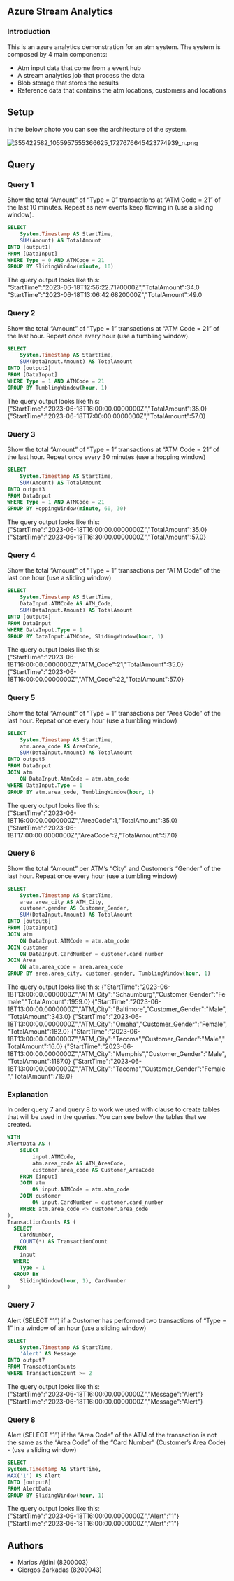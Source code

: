 ## Azure Stream Analytics

### Introduction

This is an azure analytics demonstration for an atm system. The system is composed by 4 main components:
* Atm input data that come from a event hub
* A stream analytics job that process the data
* Blob storage that stores the results
* Reference data that contains the atm locations, customers and locations

## Setup

In the below photo you can see the architecture of the system.

![355422582_1055957555366625_1727676645423774939_n.png](355422582_1055957555366625_1727676645423774939_n.png)


## Query

### Query 1

Show the total “Amount” of “Type = 0” transactions at “ATM Code = 21” of the last 10 minutes. Repeat as new events
keep flowing in (use a sliding window).

```sql
SELECT
    System.Timestamp AS StartTime,
    SUM(Amount) AS TotalAmount
INTO [output1]
FROM [DataInput] 
WHERE Type = 0 AND ATMCode = 21
GROUP BY SlidingWindow(minute, 10)
```
The query output looks like this:
<br>"StartTime":"2023-06-18T12:56:22.7170000Z","TotalAmount":34.0</br>
"StartTime":"2023-06-18T13:06:42.6820000Z","TotalAmount":49.0

### Query 2
Show the total “Amount” of “Type = 1” transactions at “ATM Code = 21” of the last hour. Repeat once every hour
(use a tumbling window).

```sql
SELECT
    System.Timestamp AS StartTime,
    SUM(DataInput.Amount) AS TotalAmount
INTO [output2]
FROM [DataInput]
WHERE Type = 1 AND ATMCode = 21
GROUP BY TumblingWindow(hour, 1) 
```
The query output looks like this:
<br>{"StartTime":"2023-06-18T16:00:00.0000000Z","TotalAmount":35.0}</br>
{"StartTime":"2023-06-18T17:00:00.0000000Z","TotalAmount":57.0}

### Query 3
Show the total “Amount” of “Type = 1” transactions at “ATM Code = 21” of the last hour. Repeat once every 30 minutes
(use a hopping window)
    
```sql
SELECT
    System.Timestamp AS StartTime,
    SUM(Amount) AS TotalAmount
INTO output3
FROM DataInput
WHERE Type = 1 AND ATMCode = 21
GROUP BY HoppingWindow(minute, 60, 30)
```

The query output looks like this:
<br>{"StartTime":"2023-06-18T16:00:00.0000000Z","TotalAmount":35.0}</br>
{"StartTime":"2023-06-18T16:30:00.0000000Z","TotalAmount":57.0}

### Query 4
Show the total “Amount” of “Type = 1” transactions per “ATM Code” of the last one hour (use a sliding window)
    
```sql
SELECT
    System.Timestamp AS StartTime,
    DataInput.ATMCode AS ATM_Code,
    SUM(DataInput.Amount) AS TotalAmount   
INTO [output4]
FROM DataInput
WHERE DataInput.Type = 1
GROUP BY DataInput.ATMCode, SlidingWindow(hour, 1)
```

The query output looks like this:
<br>{"StartTime":"2023-06-18T16:00:00.0000000Z","ATM_Code":21,"TotalAmount":35.0}</br>
{"StartTime":"2023-06-18T16:00:00.0000000Z","ATM_Code":22,"TotalAmount":57.0}

### Query 5
Show the total “Amount” of “Type = 1” transactions per “Area Code” of the last hour. Repeat once every hour (use a
tumbling window)
    
```sql
SELECT
    System.Timestamp AS StartTime,
    atm.area_code AS AreaCode,
    SUM(DataInput.Amount) AS TotalAmount
INTO output5
FROM DataInput
JOIN atm
    ON DataInput.AtmCode = atm.atm_code
WHERE DataInput.Type = 1
GROUP BY atm.area_code, TumblingWindow(hour, 1)
```

The query output looks like this:
<br>{"StartTime":"2023-06-18T16:00:00.0000000Z","AreaCode":1,"TotalAmount":35.0}</br>
{"StartTime":"2023-06-18T17:00:00.0000000Z","AreaCode":2,"TotalAmount":57.0}

### Query 6
Show the total “Amount” per ATM’s “City” and Customer’s “Gender” of the last hour. Repeat once every hour (use a
tumbling window)
    
```sql
SELECT
    System.Timestamp AS StartTime,
    area.area_city AS ATM_City,
    customer.gender AS Customer_Gender,
    SUM(DataInput.Amount) AS TotalAmount
INTO [output6]
FROM [DataInput] 
JOIN atm
    ON DataInput.ATMCode = atm.atm_code
JOIN customer
    ON DataInput.CardNumber = customer.card_number
JOIN Area
    ON atm.area_code = area.area_code
GROUP BY area.area_city, customer.gender, TumblingWindow(hour, 1)
```

The query output looks like this:
{"StartTime":"2023-06-18T13:00:00.0000000Z","ATM_City":"Schaumburg","Customer_Gender":"Female","TotalAmount":1959.0}
{"StartTime":"2023-06-18T13:00:00.0000000Z","ATM_City":"Baltimore","Customer_Gender":"Male","TotalAmount":343.0}
{"StartTime":"2023-06-18T13:00:00.0000000Z","ATM_City":"Omaha","Customer_Gender":"Female","TotalAmount":182.0}
{"StartTime":"2023-06-18T13:00:00.0000000Z","ATM_City":"Tacoma","Customer_Gender":"Male","TotalAmount":16.0}
{"StartTime":"2023-06-18T13:00:00.0000000Z","ATM_City":"Memphis","Customer_Gender":"Male","TotalAmount":1187.0}
{"StartTime":"2023-06-18T13:00:00.0000000Z","ATM_City":"Tacoma","Customer_Gender":"Female","TotalAmount":719.0}

### Explanation
In order query 7 and query 8 to work we used with clause to create tables that will be used in the queries.
You can see below the tables that we created.

```sql
WITH 
AlertData AS (
    SELECT
        input.ATMCode,
        atm.area_code AS ATM_AreaCode,
        customer.area_code AS Customer_AreaCode  
    FROM [input]
    JOIN atm
        ON input.ATMCode = atm.atm_code
    JOIN customer
        ON input.CardNumber = customer.card_number
    WHERE atm.area_code <> customer.area_code
),
TransactionCounts AS (
  SELECT
    CardNumber,
    COUNT(*) AS TransactionCount
  FROM
    input
  WHERE
    Type = 1
  GROUP BY
    SlidingWindow(hour, 1), CardNumber
)
```

### Query 7
Alert (SELECT “1”) if a Customer has performed two transactions of “Type = 1” in a window of an hour (use a sliding
window)
    
```sql
SELECT 
    System.Timestamp AS StartTime,
    'Alert' AS Message
INTO output7
FROM TransactionCounts
WHERE TransactionCount >= 2
```

The query output looks like this:
<br>{"StartTime":"2023-06-18T16:00:00.0000000Z","Message":"Alert"}</br>
{"StartTime":"2023-06-18T16:00:00.0000000Z","Message":"Alert"}

### Query 8
Alert (SELECT “1”) if the “Area Code” of the ATM of the transaction is not the same as the “Area Code” of the “Card
Number” (Customer’s Area Code) - (use a sliding window)
        
```sql
SELECT
System.Timestamp AS StartTime,
MAX('1') AS Alert
INTO [output8]
FROM AlertData
GROUP BY SlidingWindow(hour, 1)
```

The query output looks like this:
<br>{"StartTime":"2023-06-18T16:00:00.0000000Z","Alert":"1"}</br>
{"StartTime":"2023-06-18T16:00:00.0000000Z","Alert":"1"}

## Authors
* Marios Ajdini (8200003) 
* Giorgos Zarkadas (8200043)